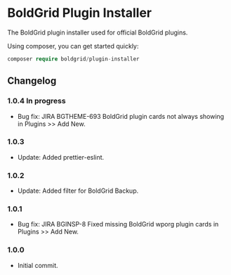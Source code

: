 # BoldGrid Plugin Installer

The BoldGrid plugin installer used for official BoldGrid plugins.

Using composer, you can get started quickly:

```php
composer require boldgrid/plugin-installer

```

## Changelog ##

### 1.0.4 In progress ###

* Bug fix: JIRA BGTHEME-693 BoldGrid plugin cards not always showing in Plugins >> Add New.

### 1.0.3 ###
* Update: Added prettier-eslint.

### 1.0.2 ###
* Update: Added filter for BoldGrid Backup.

### 1.0.1 ###
* Bug fix: JIRA BGINSP-8    Fixed missing BoldGrid wporg plugin cards in Plugins >> Add New.

### 1.0.0 ###
* Initial commit.
